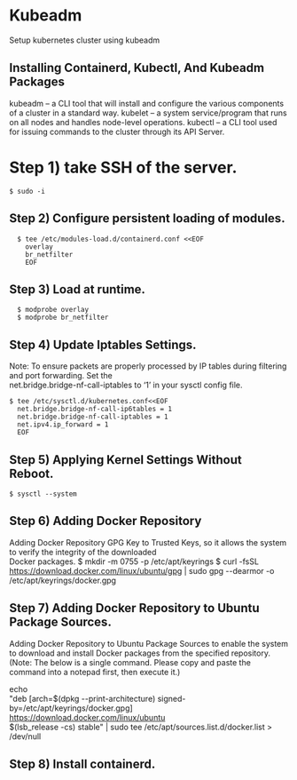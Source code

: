 # Kubeadm
Setup kubernetes cluster using kubeadm
## Installing Containerd, Kubectl, And Kubeadm Packages
 
  kubeadm – a CLI tool that will install and configure the various components of a cluster in a standard way.
  kubelet – a system service/program that runs on all nodes and handles node-level operations.
  kubectl – a CLI tool used for issuing commands to the cluster through its API Server.

# Step 1) take SSH of the server.
    $ sudo -i

## Step 2) Configure persistent loading of modules.
      $ tee /etc/modules-load.d/containerd.conf <<EOF
        overlay
        br_netfilter
        EOF

 ## Step 3) Load at runtime.
      $ modprobe overlay
      $ modprobe br_netfilter
## Step 4) Update Iptables Settings.
Note: To ensure packets are properly processed by IP tables during filtering and port forwarding. Set the      
 net.bridge.bridge-nf-call-iptables to ‘1’ in your sysctl config file.
         
    $ tee /etc/sysctl.d/kubernetes.conf<<EOF
      net.bridge.bridge-nf-call-ip6tables = 1
      net.bridge.bridge-nf-call-iptables = 1
      net.ipv4.ip_forward = 1
      EOF

## Step 5) Applying Kernel Settings Without Reboot.
    $ sysctl --system

## Step 6) Adding Docker Repository
   Adding Docker Repository GPG Key to Trusted Keys, so it allows the system to verify the integrity of the downloaded    
    Docker packages.
   $ mkdir -m 0755 -p /etc/apt/keyrings
   $ curl -fsSL https://download.docker.com/linux/ubuntu/gpg | sudo gpg --dearmor -o /etc/apt/keyrings/docker.gpg

 ## Step 7) Adding Docker Repository to Ubuntu Package Sources.
   Adding Docker Repository to Ubuntu Package Sources to enable the system to download and install Docker packages from         the specified repository.
 (Note: The below is a single command. Please copy and paste the command into a notepad first, then execute it.)

 echo \
"deb [arch=$(dpkg --print-architecture) signed-by=/etc/apt/keyrings/docker.gpg] https://download.docker.com/linux/ubuntu \
$(lsb_release -cs) stable" | sudo tee /etc/apt/sources.list.d/docker.list > /dev/null


## Step 8) Install containerd.
